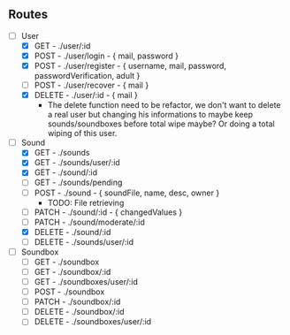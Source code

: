 ## Routes
- [ ] User
  - [X] GET - ./user/:id
  - [X] POST - ./user/login - { mail, password }
  - [X] POST - ./user/register - { username, mail, password, passwordVerification, adult }
  - [ ] POST - ./user/recover - { mail }
  - [X] DELETE - ./user/:id - { mail }
    - The delete function need to be refactor, we don't want to delete a real user but changing his informations to maybe keep sounds/soundboxes before total wipe maybe? Or doing a total wiping of this user.

- [ ] Sound
  - [X] GET - ./sounds
  - [X] GET - ./sounds/user/:id
  - [X] GET - ./sound/:id
  - [ ] GET - ./sounds/pending
  - [ ] POST - ./sound - { soundFile, name, desc, owner }
    - TODO: File retrieving
  - [ ] PATCH - ./sound/:id - { changedValues }
  - [ ] PATCH - ./sound/moderate/:id
  - [X] DELETE - ./sound/:id
  - [ ] DELETE - ./sounds/user/:id

- [ ] Soundbox
  - [ ] GET - ./soundbox
  - [ ] GET - ./soundbox/:id
  - [ ] GET - ./soundboxes/user/:id
  - [ ] POST - ./soundbox
  - [ ] PATCH - ./soundbox/:id
  - [ ] DELETE - ./soundbox/:id
  - [ ] DELETE - ./soundboxes/user/:id
